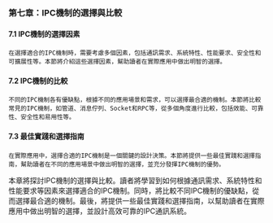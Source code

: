 ### 第七章：IPC機制的選擇與比較

#### 7.1 IPC機制的選擇因素
    在選擇適合的IPC機制時，需要考慮多個因素，包括通訊需求、系統特性、性能要求、安全性和可擴展性等。本節將介紹這些選擇因素，幫助讀者在實際應用中做出明智的選擇。

#### 7.2 IPC機制的比較
    不同的IPC機制各有優缺點，根據不同的應用場景和需求，可以選擇最合適的機制。本節將比較常見的IPC機制，如管道、消息佇列、Socket和RPC等，從多個角度進行比較，包括效能、可靠性、安全性和易用性等。

#### 7.3 最佳實踐和選擇指南
    在實際應用中，選擇合適的IPC機制是一個關鍵的設計決策。本節將提供一些最佳實踐和選擇指南，幫助讀者在不同的應用場景中做出明智的選擇，並充分發揮IPC機制的優勢。

本章將探討IPC機制的選擇與比較。讀者將學習到如何根據通訊需求、系統特性和性能要求等因素來選擇適合的IPC機制。同時，將比較不同IPC機制的優缺點，從而選擇最合適的機制。最後，將提供一些最佳實踐和選擇指南，以幫助讀者在實際應用中做出明智的選擇，並設計高效可靠的IPC通訊系統。


